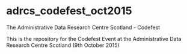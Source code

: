 # adrcs_codefest_oct2015
The Administrative Data Research Centre Scotland - Codefest

This is the repository for the Codefest Event at the Administrative Data Research Centre Scotland (9th October 2015)
